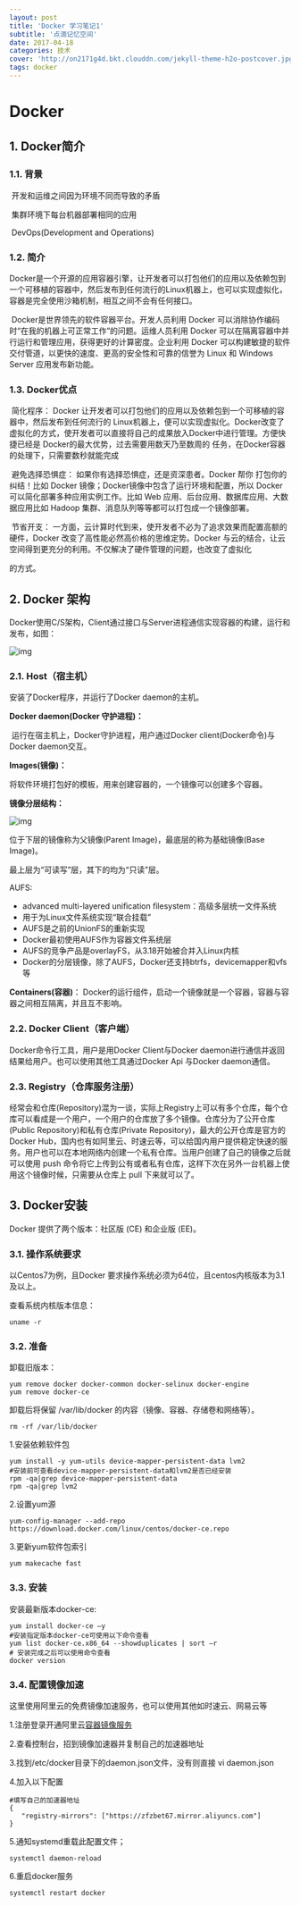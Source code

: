```yaml
---
layout: post
title: 'Docker 学习笔记1'
subtitle: '点滴记忆空间'
date: 2017-04-18
categories: 技术
cover: 'http://on2171g4d.bkt.clouddn.com/jekyll-theme-h2o-postcover.jpg'
tags: docker 
---
```



# Docker

## 1.  Docker简介

### 1.1.  背景

​		开发和运维之间因为环境不同而导致的矛盾

​		集群环境下每台机器部署相同的应用

​		DevOps(Development and Operations)

### 1.2.  简介

​		Docker是一个开源的应用容器引擎，让开发者可以打包他们的应用以及依赖包到一个可移植的容器中，然后发布到任何流行的Linux机器上，也可以实现虚拟化，容器是完全使用沙箱机制，相互之间不会有任何接口。

​		Docker是世界领先的软件容器平台。开发人员利用 Docker 可以消除协作编码时“在我的机器上可正常工作”的问题。运维人员利用 Docker 可以在隔离容器中并行运行和管理应用，获得更好的计算密度。企业利用 Docker 可以构建敏捷的软件交付管道，以更快的速度、更高的安全性和可靠的信誉为 Linux 和 Windows Server 应用发布新功能。

### 1.3.  Docker优点

​		简化程序： Docker 让开发者可以打包他们的应用以及依赖包到一个可移植的容器中，然后发布到任何流行的 Linux机器上，便可以实现虚拟化。Docker改变了虚拟化的方式，使开发者可以直接将自己的成果放入Docker中进行管理。方便快捷已经是 Docker的最大优势，过去需要用数天乃至数周的 任务，在Docker容器的处理下，只需要数秒就能完成

​		避免选择恐惧症： 如果你有选择恐惧症，还是资深患者。Docker 帮你 打包你的纠结！比如 Docker 镜像；Docker镜像中包含了运行环境和配置，所以 Docker 可以简化部署多种应用实例工作。比如 Web 应用、后台应用、数据库应用、大数据应用比如 Hadoop 集群、消息队列等等都可以打包成一个镜像部署。

​		节省开支： 一方面，云计算时代到来，使开发者不必为了追求效果而配置高额的硬件，Docker 改变了高性能必然高价格的思维定势。Docker 与云的结合，让云空间得到更充分的利用。不仅解决了硬件管理的问题，也改变了虚拟化

的方式。

## 2.  Docker 架构

Docker使用C/S架构，Client通过接口与Server进程通信实现容器的构建，运行和发布，如图：

![img](file:///C:\Users\ADMINI~1\AppData\Local\Temp\msohtmlclip1\01\clip_image002.jpg)

### 2.1.  Host（宿主机）

安装了Docker程序，并运行了Docker daemon的主机。

 

 **Docker daemon(Docker 守护进程)：**

​		运行在宿主机上，Docker守护进程，用户通过Docker client(Docker命令)与Docker daemon交互。

 **Images(镜像)：**

​		将软件环境打包好的模板，用来创建容器的，一个镜像可以创建多个容器。

 **镜像分层结构：**

![img](file:///C:\Users\ADMINI~1\AppData\Local\Temp\msohtmlclip1\01\clip_image004.jpg)

 位于下层的镜像称为父镜像(Parent Image)，最底层的称为基础镜像(Base Image)。

 最上层为“可读写”层，其下的均为“只读”层。

 AUFS:

  - advanced multi-layered uniﬁcation ﬁlesystem：高级多层统一文件系统
  - 用于为Linux文件系统实现“联合挂载”
  - AUFS是之前的UnionFS的重新实现
  - Docker最初使用AUFS作为容器文件系统层
  - AUFS的竞争产品是overlayFS，从3.18开始被合并入Linux内核
  - Docker的分层镜像，除了AUFS，Docker还支持btrfs，devicemapper和vfs等

**Containers(容器)**：
 Docker的运行组件，启动一个镜像就是一个容器，容器与容器之间相互隔离，并且互不影响。

### 2.2.  Docker Client（客户端）

Docker命令行工具，用户是用Docker Client与Docker daemon进行通信并返回结果给用户。也可以使用其他工具通过Docker Api 与Docker daemon通信。

### 2.3.  Registry（仓库服务注册）

经常会和仓库(Repository)混为一谈，实际上Registry上可以有多个仓库，每个仓库可以看成是一个用户，一个用户的仓库放了多个镜像。仓库分为了公开仓库(Public Repository)和私有仓库(Private Repository)，最大的公开仓库是官方的Docker Hub，国内也有如阿里云、时速云等，可以给国内用户提供稳定快速的服务。用户也可以在本地网络内创建一个私有仓库。当用户创建了自己的镜像之后就可以使用 push 命令将它上传到公有或者私有仓库，这样下次在另外一台机器上使用这个镜像时候，只需要从仓库上 pull 下来就可以了。

## 3.  Docker安装

Docker 提供了两个版本：社区版 (CE) 和企业版 (EE)。

### 3.1.  操作系统要求

以Centos7为例，且Docker 要求操作系统必须为64位，且centos内核版本为3.1及以上。

查看系统内核版本信息：

```
uname -r
```

### 3.2.  准备

卸载旧版本：

```
yum remove docker docker-common docker-selinux docker-engine
yum remove docker-ce
```

卸载后将保留 /var/lib/docker 的内容（镜像、容器、存储卷和网络等）。

```
rm -rf /var/lib/docker
```

1.安装依赖软件包

```
yum install -y yum-utils device-mapper-persistent-data lvm2
#安装前可查看device-mapper-persistent-data和lvm2是否已经安装
rpm -qa|grep device-mapper-persistent-data
rpm -qa|grep lvm2
```

2.设置yum源

```
yum-config-manager --add-repo https://download.docker.com/linux/centos/docker-ce.repo
```

3.更新yum软件包索引

```
yum makecache fast
```

### 3.3.  安装

安装最新版本docker-ce:

```
yum install docker-ce –y
#安装指定版本docker-ce可使用以下命令查看
yum list docker-ce.x86_64 --showduplicates | sort –r
# 安装完成之后可以使用命令查看
docker version
```

### 3.4.  配置镜像加速

这里使用阿里云的免费镜像加速服务，也可以使用其他如时速云、网易云等

1.注册登录开通阿里云[容器镜像服务](https://cr.console.aliyun.com/cn-hangzhou/repositories)

2.查看控制台，招到镜像加速器并复制自己的加速器地址

3.找到/etc/docker目录下的daemon.json文件，没有则直接 vi daemon.json

4.加入以下配置

```
#填写自己的加速器地址
{
   "registry-mirrors": ["https://zfzbet67.mirror.aliyuncs.com"]
}
```

5.通知systemd重载此配置文件；

```
systemctl daemon-reload
```

6.重启docker服务

```
systemctl restart docker
```
